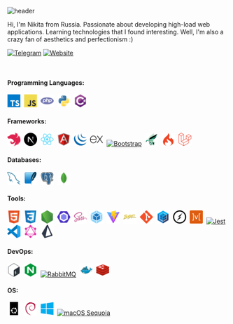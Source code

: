 ![header](https://capsule-render.vercel.app/api?type=rounded&height=200&color=gradient&text=TS%20Cheers!&textBg=false&fontSize=36&reversal=false&section=header)

Hi, I'm Nikita from Russia. Passionate about developing high-load web applications. Learning technologies that I found interesting. Well, I'm also a crazy fan of aesthetics and perfectionism :)

[![Telegram](https://img.shields.io/badge/Telegram-blue?style=flat-square&logo=Telegram)](https://t.me/destykarpov) [![Website](https://img.shields.io/badge/Website-ED760E?style=flat-square&logo=About.me)](https://destyk.ru)

<br />

#### Programming Languages:
<div>
    <a href="https://www.typescriptlang.org/" target="_blank"><img src="https://github.com/devicons/devicon/blob/master/icons/typescript/typescript-original.svg" title="Typescript" alt="Typescript" width="30" height="30" /></a>&nbsp
    <a href="https://www.javascript.com/" target="_blank"><img src="https://github.com/devicons/devicon/blob/master/icons/javascript/javascript-original.svg" title="Javascript" alt="Javascript" width="30" height="30" /></a>&nbsp
    <a href="https://www.php.net/" target="_blank"><img src="https://github.com/devicons/devicon/blob/master/icons/php/php-plain.svg" title="PHP" alt="PHP" width="30" height="30" /></a>&nbsp
    <a href="https://www.python.org/" target="_blank"><img src="https://github.com/devicons/devicon/blob/master/icons/python/python-original.svg" title="Python" alt="Python" width="30" height="30" /></a>&nbsp
    <a href="https://dotnet.microsoft.com/en-us/languages/csharp" target="_blank"><img src="https://github.com/devicons/devicon/blob/master/icons/csharp/csharp-original.svg" title="C#" alt="C#" width="30" height="30" /></a>&nbsp
</div>

#### Frameworks:
<div>
    <a href="https://nestjs.com/" target="_blank"><img src="https://github.com/devicons/devicon/blob/master/icons/nestjs/nestjs-original.svg" title="Nest TS/JS" alt="Nest TS/JS" width="30" height="30" /></a>&nbsp
    <a href="https://nextjs.org/" target="_blank"><img src="https://github.com/devicons/devicon/blob/master/icons/nextjs/nextjs-original.svg" title="Next TS/JS" alt="Next TS/JS" width="30" height="30" /></a>&nbsp
    <a href="https://reactjs.org/" target="_blank"><img src="https://github.com/devicons/devicon/blob/master/icons/react/react-original.svg" title="React TS/JS" alt="React TS/JS" width="30" height="30" /></a>&nbsp
    <a href="https://angular.io/" target="_blank"><img src="https://github.com/devicons/devicon/blob/master/icons/angularjs/angularjs-original.svg" title="Angular" alt="Angular" width="30" height="30" /></a>&nbsp
    <a href="https://jquery.com/" target="_blank"><img src="https://github.com/devicons/devicon/blob/master/icons/jquery/jquery-original.svg" title="JQuery" alt="JQuery" width="30" height="30" /></a>&nbsp
    <a href="https://expressjs.com/" target="_blank"><img src="https://github.com/devicons/devicon/blob/master/icons/express/express-original.svg" title="Express JS" alt="Express JS" width="30" height="30" /></a>&nbsp
    <a href="https://getbootstrap.com/docs/3.4/javascript/" target="_blank"><img src="https://profilinator.rishav.dev/skills-assets/bootstrap-plain.svg" title="Bootstrap" alt="Bootstrap" width="30" height="30" /></a>&nbsp
    <a href="https://phalcon.io/" target="_blank"><img src="https://github.com/devicons/devicon/blob/master/icons/phalcon/phalcon-original.svg" title="PHP Phalcon" alt="PHP Phalcon" width="30" height="30" /></a>&nbsp
    <a href="https://codeigniter.com/" target="_blank"><img src="https://github.com/devicons/devicon/blob/master/icons/codeigniter/codeigniter-plain.svg" title="PHP CodeIgniter" alt="PHP CodeIgniter" width="30" height="30" /></a>&nbsp
    <a href="https://laravel.com/" target="_blank"><img src="https://github.com/devicons/devicon/blob/master/icons/laravel/laravel-original.svg" title="PHP Laravel" alt="PHP Laravel" width="30" height="30" /></a>&nbsp
</div>

#### Databases:
<div>
    <a href="https://mysql.com" target="_blank"><img src="https://github.com/devicons/devicon/blob/master/icons/mysql/mysql-original.svg" title="MySQL" alt="MySQL" width="30" height="30" /></a>&nbsp
    <a href="https://www.sqlite.org/" target="_blank"><img src="https://github.com/devicons/devicon/blob/master/icons/sqlite/sqlite-original.svg" title="SQLite" alt="SQLite" width="30" height="30" /></a>&nbsp
    <a href="https://postgresql.com" target="_blank"><img src="https://github.com/devicons/devicon/blob/master/icons/postgresql/postgresql-original.svg" title="PostgreSQL" alt="PostgreSQL" width="30" height="30" /></a>&nbsp
    <a href="https://mongodb.com" target="_blank"><img src="https://github.com/devicons/devicon/blob/master/icons/mongodb/mongodb-original.svg" title="mongodb" alt="mongodb" width="30" height="30" /></a>&nbsp
</div>

#### Tools:
<div>
    <a href="https://html.com/html5/" target="_blank"><img src="https://github.com/devicons/devicon/blob/master/icons/html5/html5-original.svg" title="HTML5" alt="HTML5" width="30" height="30" /></a>&nbsp
    <a href="https://developer.mozilla.org/en-US/docs/Web/CSS" target="_blank"><img src="https://github.com/devicons/devicon/blob/master/icons/css3/css3-original.svg" title="CSS" alt="CSS" width="30" height="30" /></a>&nbsp
    <a href="https://nodejs.org" target="_blank"><img src="https://github.com/devicons/devicon/blob/master/icons/nodejs/nodejs-original.svg" title="Node.js" alt="Node.js" width="30" height="30" /></a>&nbsp
    <a href="https://eslint.org" target="_blank"><img src="https://github.com/devicons/devicon/blob/master/icons/eslint/eslint-original.svg" title="ESLint" alt="ESLint" width="30" height="30" /></a>&nbsp;
    <a href="https://sass-lang.com" target="_blank"><img src="https://github.com/devicons/devicon/blob/master/icons/sass/sass-original.svg" title="SASS/SCSS" alt="SASS/SCSS" width="30" height="30" /></a>&nbsp;
    <a href="https://webpack.js.org" target="_blank"><img src="https://github.com/devicons/devicon/blob/master/icons/webpack/webpack-original.svg" title="Webpack" alt="Webpack" width="30" height="30" /></a>&nbsp;
    <a href="https://vitejs.dev" target="_blank"><img src="https://github.com/devicons/devicon/blob/master/icons/vitejs/vitejs-original.svg" title="ViteJS" alt="ViteJS" width="30" height="30" /></a>&nbsp;
    <a href="https://babeljs.io" target="_blank"><img src="https://github.com/devicons/devicon/blob/master/icons/babel/babel-original.svg" title="Babel" alt="Babel" width="30" height="30" /></a>&nbsp;
    <a href="https://git-scm.com" target="_blank"><img src="https://github.com/devicons/devicon/blob/master/icons/git/git-original.svg" title="Git" alt="Git" width="30" height="30" /></a>&nbsp
    <a href="https://sequelize.org" target="_blank"><img src="https://github.com/devicons/devicon/blob/master/icons/sequelize/sequelize-original.svg" title="Sequelize" alt="Sequelize" width="30" height="30" /></a>&nbsp
    <a href="https://socket.io" target="_blank"><img src="https://github.com/devicons/devicon/blob/master/icons/socketio/socketio-original.svg" title="Socket.IO" alt="Socket.IO" width="30" height="30" /></a>&nbsp
    <a href="https://mobx.js.org" target="_blank"><img src="https://github.com/devicons/devicon/blob/master/icons/mobx/mobx-plain.svg" title="MobX" alt="MobX" width="30" height="30" /></a>&nbsp
    <a href="https://www.jestjs.io/" target="_blank"><img src="https://profilinator.rishav.dev/skills-assets/jest.svg" title="Jest" alt="Jest" width="30" height="30" /></a>&nbsp
    <a href="https://code.visualstudio.com" target="_blank"><img src="https://github.com/devicons/devicon/blob/master/icons/vscode/vscode-original.svg" title="VSCode" alt="VSCode" width="30" height="30" /></a>&nbsp
    <a href="https://graphql.org" target="_blank"><img src="https://github.com/devicons/devicon/blob/master/icons/graphql/graphql-plain.svg" title="GraphQL" alt="GraphQL" width="30" height="30" /></a>&nbsp
    <a href="https://www.prisma.io" target="_blank"><img src="https://github.com/devicons/devicon/blob/master/icons/prisma/prisma-original.svg" title="Prisma" alt="Prisma" width="30" height="30" /></a>&nbsp
</div>

#### DevOps:
<div>
    <a href="https://www.gnu.org/software/bash/manual/bash.html" target="_blank"><img src="https://github.com/devicons/devicon/blob/master/icons/bash/bash-original.svg" title="Bash" alt="Bash" width="30" height="30" /></a>&nbsp
    <a href="https://nginx.org" target="_blank"><img src="https://github.com/devicons/devicon/blob/master/icons/nginx/nginx-original.svg" title="Nginx" alt="Nginx" width="30" height="30" /></a>&nbsp
    <a href="https://www.rabbitmq.com/" target="_blank"><img src="https://profilinator.rishav.dev/skills-assets/rabbitmq-icon.svg" title="RabbitMQ" alt="RabbitMQ" width="30" height="30" /></a>&nbsp
    <a href="https://docker.com" target="_blank"><img src="https://github.com/devicons/devicon/blob/master/icons/docker/docker-original.svg" title="Docker" alt="Docker" width="30" height="30" /></a>&nbsp
    <a href="https://redis.io" target="_blank"><img src="https://github.com/devicons/devicon/blob/master/icons/redis/redis-original.svg" title="Redis" alt="Redis" width="30" height="30" /></a>&nbsp
</div>

#### OS:
<div>
    <a href="https://ubuntu.com" target="_blank"><img src="https://github.com/devicons/devicon/blob/master/icons/ubuntu/ubuntu-plain.svg" title="Ubuntu" alt="Ubuntu" width="30" height="30" /></a>&nbsp
    <a href="https://debian.org" target="_blank"><img src="https://github.com/devicons/devicon/blob/master/icons/debian/debian-original.svg" title="Debian" alt="Debian" width="30" height="30" /></a>&nbsp
    <a href="https://windows.microsoft.com" target="_blank"><img src="https://github.com/devicons/devicon/blob/master/icons/windows8/windows8-original.svg" title="Windows" alt="Windows" width="30" height="30" /></a>&nbsp
    <a href="https://ru.wikipedia.org/wiki/MacOS" target="_blank"><img src="https://parsefiles.back4app.com/JPaQcFfEEQ1ePBxbf6wvzkPMEqKYHhPYv8boI1Rc/61f102b4024a1b52dd770031517a10a7_low_res_macOS_Sequoia.png" title="macOS Sequoia" alt="macOS Sequoia" width="30" height="30" /></a>&nbsp
</div>
